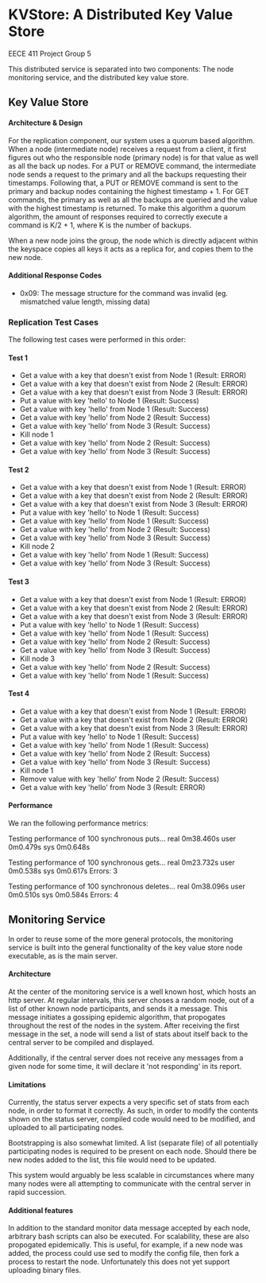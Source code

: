 # KVStore: A Distributed Key Value Store
EECE 411 Project Group 5

This distributed service is separated into two components: The node monitoring service, and the distributed key value store.

## Key Value Store

#### Architecture & Design
For the replication component, our system uses a quorum based algorithm. When a node (intermediate node) receives a request
from a client, it first figures out who the responsible node (primary node) is for that value as well as all the back up nodes. 
For a PUT or REMOVE command, the intermediate node sends a request to the primary and all the backups requesting their timestamps.
Following that, a PUT or REMOVE command is sent to the primary and backup nodes containing the highest timestamp + 1. For GET 
commands, the primary as well as all the backups are queried and the value with the highest timestamp is returned. To make this
algorithm a quorum algorithm, the amount of responses required to correctly execute a command is K/2 + 1, where K is the number
of backups.

When a new node joins the group, the node which is directly adjacent within the keyspace copies all keys it acts as a replica for, and copies them to the new node.

#### Additional Response Codes
* 0x09: The message structure for the command was invalid (eg. mismatched value length, missing data)

### Replication Test Cases
The following test cases were performed in this order:

#### Test 1
* Get a value with a key that doesn't exist from Node 1 (Result: ERROR)
* Get a value with a key that doesn't exist from Node 2 (Result: ERROR)
* Get a value with a key that doesn't exist from Node 3 (Result: ERROR)
* Put a value with key 'hello' to Node 1 (Result: Success)
* Get a value with key 'hello' from Node 1 (Result: Success)
* Get a value with key 'hello' from Node 2 (Result: Success)
* Get a value with key 'hello' from Node 3 (Result: Success)
* Kill node 1
* Get a value with key 'hello' from Node 2 (Result: Success)
* Get a value with key 'hello' from Node 3 (Result: Success)

#### Test 2
* Get a value with a key that doesn't exist from Node 1 (Result: ERROR)
* Get a value with a key that doesn't exist from Node 2 (Result: ERROR)
* Get a value with a key that doesn't exist from Node 3 (Result: ERROR)
* Put a value with key 'hello' to Node 1 (Result: Success)
* Get a value with key 'hello' from Node 1 (Result: Success)
* Get a value with key 'hello' from Node 2 (Result: Success)
* Get a value with key 'hello' from Node 3 (Result: Success)
* Kill node 2
* Get a value with key 'hello' from Node 1 (Result: Success)
* Get a value with key 'hello' from Node 3 (Result: Success)

#### Test 3
* Get a value with a key that doesn't exist from Node 1 (Result: ERROR)
* Get a value with a key that doesn't exist from Node 2 (Result: ERROR)
* Get a value with a key that doesn't exist from Node 3 (Result: ERROR)
* Put a value with key 'hello' to Node 1 (Result: Success)
* Get a value with key 'hello' from Node 1 (Result: Success)
* Get a value with key 'hello' from Node 2 (Result: Success)
* Get a value with key 'hello' from Node 3 (Result: Success)
* Kill node 3
* Get a value with key 'hello' from Node 2 (Result: Success)
* Get a value with key 'hello' from Node 1 (Result: Success)

#### Test 4
* Get a value with a key that doesn't exist from Node 1 (Result: ERROR)
* Get a value with a key that doesn't exist from Node 2 (Result: ERROR)
* Get a value with a key that doesn't exist from Node 3 (Result: ERROR)
* Put a value with key 'hello' to Node 1 (Result: Success)
* Get a value with key 'hello' from Node 1 (Result: Success)
* Get a value with key 'hello' from Node 2 (Result: Success)
* Get a value with key 'hello' from Node 3 (Result: Success)
* Kill node 1
* Remove value with key 'hello' from Node 2 (Result: Success)
* Get a value with key 'hello' from Node 3 (Result: ERROR)

#### Performance
We ran the following performance metrics:


Testing performance of 100 synchronous puts...
real	0m38.460s
user	0m0.479s
sys	    0m0.648s

Testing performance of 100 synchronous gets...
real	0m23.732s
user	0m0.538s
sys	    0m0.617s
Errors: 3

Testing performance of 100 synchronous deletes...
real	0m38.096s
user	0m0.510s
sys	    0m0.584s
Errors: 4

## Monitoring Service
In order to reuse some of the more general protocols, the monitoring service is built into the general functionality of the key value store node executable, as is the main server.

#### Architecture
At the center of the monitoring service is a well known host, which hosts an http server. At regular intervals, this server choses a random node, out of a list of other known node participants, and sends it a message. This message initiates a gossiping epidemic algorithm, that propogates throughout the rest of the nodes in the system. After receiving the first message in the set, a node will send a list of stats about itself back to the central server to be compiled and displayed.

Additionally, if the central server does not receive any messages from a given node for some time, it will declare it 'not responding' in its report.

#### Limitations
Currently, the status server expects a very specific set of stats from each node, in order to format it correctly. As such, in order to modify the contents shown on the status server, compiled code would need to be modified, and uploaded to all participating nodes.

Bootstrapping is also somewhat limited. A list (separate file) of all potentially participating nodes is required to be present on each node. Should there be new nodes added to the list, this file would need to be updated.

This system would arguably be less scalable in circumstances where many many nodes were all attempting to communicate with the central server in rapid succession.

#### Additional features
In addition to the standard monitor data message accepted by each node, arbitrary bash scripts can also be executed. For scalability, these are also propogated epidemically. This is useful, for example, if a new node was added, the process could use sed to modify the config file, then fork a process to restart the node. Unfortunately this does not yet support uploading binary files.

